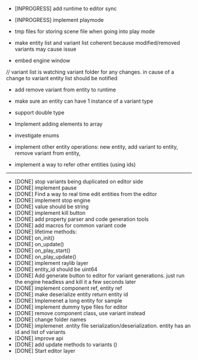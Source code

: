 * [INPROGRESS] add runtime to editor sync
* [INPROGRESS] implement playmode

* tmp files for storing scene file when going into play mode
* make entity list and variant list coherent because modified/removed variants may cause issue 
* embed engine window

// variant list is watching variant folder for any changes. in cause of a change to variant entity list should be notified

* add remove variant from entity to runtime

* make sure an entity can have 1 instance of a variant type
* support double type
* Implement adding elements to array
* investigate enums

* implement other entity operations: new entity, add variant to entity, remove variant from entity, 
* implement a way to refer other entities (using ids)

-----------------------------------------

* [DONE] stop variants being duplicated on editor side
* [DONE] implement pause
* [DONE] Find a way to real time edit entities from the editor
* [DONE] implement stop engine
* [DONE] value should be string
* [DONE] implement kill button
* [DONE] add property parser and code generation tools
* [DONE] add macros for common variant code
* [DONE] lifetime methods:
* [DONE] on_init()
* [DONE] on_update()
* [DONE] on_play_start()
* [DONE] on_play_update()
* [DONE] implement raylib layer
* [DONE] entity_id should be uint64
* [DONE] Add generate button to editor for variant generations. just run the engine headless and kill it a few seconds later
* [DONE] implement component ref, entity ref
* [DONE] make deserialize entity return entity id 
* [DONE] Implemenet a long entity for sample
* [DONE] implement dummy type files for editor
* [DONE] remove component class, use variant instead
* [DONE] change folder names
* [DONE] implemenet .entity file serialization/deserialization. entity has an id and list of variants
* [DONE] improve api
* [DONE] add update methods to variants ()
* [DONE] Start editor layer

